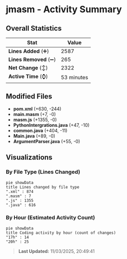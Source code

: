 # jmasm - Activity Summary 

## Overall Statistics

| Stat                   | Value                                                             |
| ---------------------- | ----------------------------------------------------------------- |
| **Lines Added** (➕)   | 2587                                          |
| **Lines Removed** (➖) | 265                                        |
| **Net Change** (↕)    | 2322                |
| **Active Time** (⌚)   | 53 minutes |


## Modified Files
- **pom.xml** (+630, -244)
- **main.masm** (+7, -0)
- **masm.js** (+1355, -0)
- **PythonIntergrations.java** (+47, -10)
- **common.java** (+404, -11)
- **Main.java** (+89, -0)
- **ArgumentParser.java** (+55, -0)

## Visualizations

### By File Type (Lines Changed)

```mermaid
pie showData
title Lines changed by file type
".xml" : 874
".masm" : 7
".js" : 1355
".java" : 616
```

### By Hour (Estimated Activity Count)

```mermaid
pie showData
title Coding activity by hour (count of changes)
"17h" : 14
"20h" : 25
```


> **Last Updated:** 11/03/2025, 20:49:41